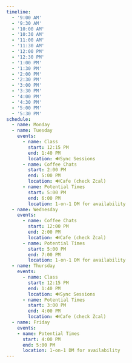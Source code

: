 ```yaml
---
timeline:
  - '9:00 AM'
  - '9:30 AM'
  - '10:00 AM'
  - '10:30 AM'
  - '11:00 AM'
  - '11:30 AM'
  - '12:00 PM'
  - '12:30 PM'
  - '1:00 PM'
  - '1:30 PM'
  - '2:00 PM'
  - '2:30 PM'
  - '3:00 PM'
  - '3:30 PM'
  - '4:00 PM'
  - '4:30 PM'
  - '5:00 PM'
  - '5:30 PM'
schedule:
  - name: Monday
  - name: Tuesday
    events:
      - name: Class
        start: 12:15 PM
        end: 1:40 PM
        location: 🔊Sync Sessions
      - name: Coffee Chats
        start: 2:00 PM
        end: 5:00 PM
        location: 🔊Cafe (check Zcal)
      - name: Potential Times
        start: 5:00 PM
        end: 6:00 PM
        location: 1-on-1 DM for availability
  - name: Wednesday
    events:
      - name: Coffee Chats
        start: 12:00 PM
        end: 2:00 PM
        location: 🔊Cafe (check Zcal)
      - name: Potential Times
        start: 5:00 PM
        end: 7:00 PM
        location: 1-on-1 DM for availability
  - name: Thursday
    events:
      - name: Class
        start: 12:15 PM
        end: 1:40 PM
        location: 🔊Sync Sessions
      - name: Potential Times
        start: 3:00 PM
        end: 4:00 PM
        location: 🔊Cafe (check Zcal)
  - name: Friday
    events:
    - name: Potential Times
      start: 4:00 PM
      end: 5:00 PM
      location: 1-on-1 DM for availability
---
```

